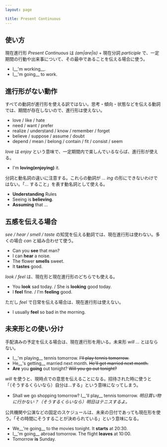 ```yaml
---
layout: page

title: Present Continuous
---
```


## 使い方

現在進行形 _Present Continuous_ は _(am|are|is)_ + 現在分詞 _participle_ で、一定期間の行動や出来事について、その最中であることを伝える場合に使う。

* I__'m working__.
* I__'m going__ to work.

## 進行形がない動作

すべての動詞が進行形を使える訳ではない。思考・傾向・状態などを伝える動詞では、期間が存在しないので、進行形は使えない。

* love / like / hate
* need / want / prefer
* realize / understand / know / remember / forget
* believe / suppose / assume / doubt
* depend / mean / belong / contain / fit / consist / seem

 _love_ は _enjoy_ という意味で、一定期間内で楽しんでいるならば、進行形が使える。

* I'm __loving(enjoying)__ it.

分詞と動名詞の違いに注意する。これらの動詞が _... ing_ の形にできないわけではない。「... すること」を表す動名詞として使える。

* __Understanding__ Rules
* Seeing is __believing__.
* __Assuming__ that ...

## 五感を伝える場合

_see / hear / smell / taste_ の知覚を伝える動詞では、現在進行形は使わない。多くの場合 _can_ と組み合わせて使う。

* Can you __see__ that man?
* I can __hear__ a noise.
* The flower __smells__ sweet.
* It __tastes__ good.

_look / feel_ は、現在形と現在進行形のどちらでも使える。

* You __look__ sad today. / She is __looking__ good today.
* I __feel__ fine. / I'm __feeling__ good.

ただし _feel_  で日常を伝える場合は、現在進行形は使えない。

* I usually __feel__ so bad in the morning.

## 未来形との使い分け

手配済みの予定を伝える場合は、現在進行形を用いる。未来形 _will ..._ とはならない。

* I__'m playing__ tennis tomorrow. <del>I'll play tennis tomorrow.</del>
* He__'s getting__ married next month. <del>He'll get married next month.</del>
* __Are__ you __going__ out tonight? <del>Will you go out tonight?</del>

_will_ を使うと、現時点での意思を伝えることになる。招待された時に使うと「（そうするくらいなら）自分は...する」という意味になってしまう。

* Shall we go shopping tomorrow? I__'ll play__ tennis tomorrow. _明日買い物に行かない？（そうするくらいなら）明日はテニスするよ。_

公共機関や公演などの固定のスケジュールは、未来の日付であっても現在形を使う。「その時間にそうすることが決められている」という意味になる。

* We__'re going__ to the movies tonight. It __starts__ at 20:30.
* I__'m going__ abroad tomorrow. The flight __leaves__ at 10:00.
* Tomorrow __is__ Sunday.


